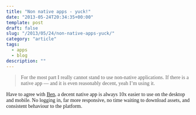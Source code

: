 ```yaml
---
title: "Non native apps - yuck!"
date: "2013-05-24T20:34:35+00:00"
template: post
draft: false
slug: "/2013/05/24/non-native-apps-yuck/"
category: "article"
tags:
  - apps
  - blog
description: ""
---
```


<blockquote><p><font face="Times"><span style="-webkit-text-size-adjust: auto; background-color: rgba(255, 255, 255, 0);">For the most part I really cannot stand to use non-native applications. If there is a native app — and it is even reasonably decent, yeah I’m using it.&nbsp;</span></font></p></blockquote>
<p><font face="Times"><span style="-webkit-text-size-adjust: auto; background-color: rgba(255, 255, 255, 0);">Have to agree with <a href="http://brooksreview.net/2013/05/going-native/" title="Going Native">Ben</a>, a decent native app is always 10x easier to use on the desktop and mobile. No logging in, far more responsive, no time waiting to download assets, and consistent behaviour to the platform.</span></font></p>
